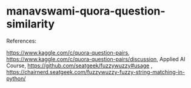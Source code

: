 # manavswami-quora-question-similarity



References:


https://www.kaggle.com/c/quora-question-pairs,
https://www.kaggle.com/c/quora-question-pairs/discussion,
Applied AI Course,
https://github.com/seatgeek/fuzzywuzzy#usage ,
https://chairnerd.seatgeek.com/fuzzywuzzy-fuzzy-string-matching-in-python/

